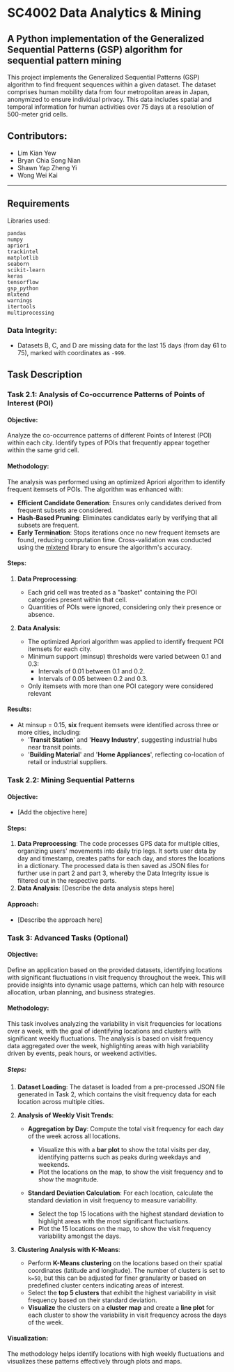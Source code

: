 # SC4002 Data Analytics & Mining 

## A Python implementation of the Generalized Sequential Patterns (GSP) algorithm for sequential pattern mining

This project implements the Generalized Sequential Patterns (GSP) algorithm to find frequent sequences within a given
dataset. The dataset comprises human mobility data from four metropolitan areas in Japan, anonymized to ensure individual privacy. 
This data includes spatial and temporal information for human activities over 75 days at a resolution of 500-meter grid cells.

## Contributors:
- Lim Kian Yew
- Bryan Chia Song Nian
- Shawn Yap Zheng Yi
- Wong Wei Kai
---

## Requirements

Libraries used:
```
pandas
numpy
apriori
trackintel
matplotlib
seaborn
scikit-learn
keras
tensorflow
gsp_python
mlxtend
warnings
itertools
multiprocessing
```

### Data Integrity:
- Datasets B, C, and D are missing data for the last 15 days (from day 61 to 75), marked with coordinates as `-999`.

## Task Description

### Task 2.1: Analysis of Co-occurrence Patterns of Points of Interest (POI)
#### Objective:
Analyze the co-occurrence patterns of different Points of Interest (POI) within each city. Identify types of POIs that frequently appear together within the same grid cell.

#### Methodology:
The analysis was performed using an optimized Apriori algorithm to identify frequent itemsets of POIs. The algorithm was enhanced with:
   - **Efficient Candidate Generation**: Ensures only candidates derived from frequent subsets are considered.
   - **Hash-Based Pruning**: Eliminates candidates early by verifying that all subsets are frequent.
   - **Early Termination**: Stops iterations once no new frequent itemsets are found, reducing computation time.
Cross-validation was conducted using the <ins>mlxtend</ins> library to ensure the algorithm's accuracy.

#### Steps:
1. **Data Preprocessing**:
   - Each grid cell was treated as a "basket" containing the POI categories present within that cell.
   - Quantities of POIs were ignored, considering only their presence or absence.

2. **Data Analysis**:
   - The optimized Apriori algorithm was applied to identify frequent POI itemsets for each city.
   - Minimum support (minsup) thresholds were varied between 0.1 and 0.3:
      - Intervals of 0.01 between 0.1 and 0.2.
      - Intervals of 0.05 between 0.2 and 0.3.
   - Only itemsets with more than one POI category were considered relevant

#### Results:
   - At minsup = 0.15, **six** frequent itemsets were identified across three or more cities, including:
      - '**Transit Station**' and '**Heavy Industry**', suggesting industrial hubs near transit points.
      - '**Building Material**' and '**Home Appliances**', reflecting co-location of retail or industrial suppliers.

### Task 2.2: Mining Sequential Patterns
#### Objective:
- [Add the objective here]

#### Steps:
1. **Data Preprocessing**: 
The code processes GPS data for multiple cities, organizing users' movements into daily trip legs.
It sorts user data by day and timestamp, creates paths for each day, and stores the locations in a dictionary.
The processed data is then saved as JSON files for further use in part 2 and part 3, whereby the Data Integrity issue is filtered out in the respective parts.
3. **Data Analysis**: [Describe the data analysis steps here]

#### Approach:
- [Describe the approach here]

### Task 3: Advanced Tasks (Optional)
#### Objective:
Define an application based on the provided datasets, identifying locations with significant fluctuations in visit frequency throughout the week. This will provide insights into dynamic usage patterns, which can help with resource allocation, urban planning, and business strategies.

#### Methodology:
This task involves analyzing the variability in visit frequencies for locations over a week, with the goal of identifying locations and clusters with significant weekly fluctuations. The analysis is based on visit frequency data aggregated over the week, highlighting areas with high variability driven by events, peak hours, or weekend activities.

##### Steps:
1. **Dataset Loading**:
   The dataset is loaded from a pre-processed JSON file generated in Task 2, which contains the visit frequency data for each location across multiple cities.

2. **Analysis of Weekly Visit Trends**:
   - **Aggregation by Day**: Compute the total visit frequency for each day of the week across all locations.
     - Visualize this with a **bar plot** to show the total visits per day, identifying patterns such as peaks during weekdays and weekends.
     - Plot the locations on the map, to show the visit frequency and to show the magnitude.

   - **Standard Deviation Calculation**: For each location, calculate the standard deviation in visit frequency to measure variability.
     - Select the top 15 locations with the highest standard deviation to highlight areas with the most significant fluctuations.
     - Plot the 15 locations on the map, to show the visit frequency variability amongst the days.

3. **Clustering Analysis with K-Means**:
   - Perform **K-Means clustering** on the locations based on their spatial coordinates (latitude and longitude). The number of clusters is set to `k=50`, but this can be adjusted for finer granularity or based on predefined cluster centers indicating areas of interest.
   - Select the **top 5 clusters** that exhibit the highest variability in visit frequency based on their standard deviation.
   - **Visualize** the clusters on a **cluster map** and create a **line plot** for each cluster to show the variability in visit frequency across the days of the week.
#### Visualization:
The methodology helps identify locations with high weekly fluctuations and visualizes these patterns effectively through plots and maps.
